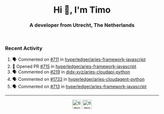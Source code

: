 <h1 align="center">Hi 👋, I'm Timo</h1>
<h3 align="center">A developer from Utrecht, The Netherlands</h3>
<br/>
<!-- https://github.com/rahuldkjain/github-profile-readme-generator --!>

<!--  <p align="left"><img src="https://github-readme-stats.vercel.app/api?username=timoglastra&show_icons=true&count_private=true&" alt="timoglastra" /></p> --!>

<!--
Github language stats
<p align="left"><img src="https://github-readme-stats.vercel.app/api/top-langs/?username=timoglastra&layout=compact" alt="timoglastra" /><p>
-->

<!-- Codestats language stats -->
<!-- <p align="left"><img src="https://codestats-readme.vercel.app/api/top-langs/?username=timoglastra&layout=compact&language_count=12" alt="timoglastra" /><p>    --!>
  
<h3>Recent Activity</h3>

<!--START_SECTION:activity-->
1. 🗣 Commented on [#711](https://github.com/hyperledger/aries-framework-javascript/issues/711) in [hyperledger/aries-framework-javascript](https://github.com/hyperledger/aries-framework-javascript)
2. 💪 Opened PR [#715](https://github.com/hyperledger/aries-framework-javascript/pull/715) in [hyperledger/aries-framework-javascript](https://github.com/hyperledger/aries-framework-javascript)
3. 🗣 Commented on [#219](https://github.com/didx-xyz/aries-cloudapi-python/issues/219) in [didx-xyz/aries-cloudapi-python](https://github.com/didx-xyz/aries-cloudapi-python)
4. 🗣 Commented on [#1733](https://github.com/hyperledger/aries-cloudagent-python/issues/1733) in [hyperledger/aries-cloudagent-python](https://github.com/hyperledger/aries-cloudagent-python)
5. 🗣 Commented on [#713](https://github.com/hyperledger/aries-framework-javascript/issues/713) in [hyperledger/aries-framework-javascript](https://github.com/hyperledger/aries-framework-javascript)
<!--END_SECTION:activity-->

---

<p align="center">
<a href="https://twitter.com/timoglastra" target="blank"><img align="center" src="https://cdn.jsdelivr.net/npm/simple-icons@3.0.1/icons/twitter.svg" alt="timoglastra" height="30" width="30" /></a>
<a href="https://linkedin.com/in/timoglastra" target="blank"><img align="center" src="https://cdn.jsdelivr.net/npm/simple-icons@3.0.1/icons/linkedin.svg" alt="timoglastra" height="30" width="30" /></a>
</p>



